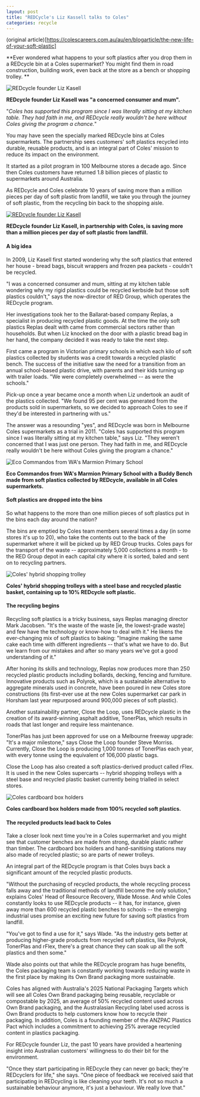 ```yaml
---
layout: post
title: "REDCycle's Liz Kassell talks to Coles"
categories: recycle
---
```


(original article)[https://colescareers.com.au/au/en/blogarticle/the-new-life-of-your-soft-plastic]  

**Ever wondered what happens to your soft plastics after you drop them in a REDcycle bin at a Coles supermarket? You might find them in road construction, building work, even back at the store as a bench or shopping trolley. **

![REDcycle founder Liz Kasell](https://www.coles.com.au/content/dam/coles/whats-happening/og-images/Nov21-Liz-Kasell-1200x627.jpg)

**REDcycle founder Liz Kasell was "a concerned consumer and mum".**

"*Coles has supported this program since I was literally sitting at my kitchen table. They had faith in me, and REDcycle really wouldn't be here without Coles giving the program a chance.*"

You may have seen the specially marked REDcycle bins at Coles supermarkets. The partnership sees customers' soft plastics recycled into durable, reusable products, and is an integral part of Coles' mission to reduce its impact on the environment.

It started as a pilot program in 100 Melbourne stores a decade ago. Since then Coles customers have returned 1.8 billion pieces of plastic to supermarkets around Australia. 

As REDcycle and Coles celebrate 10 years of saving more than a million pieces per day of soft plastic from landfill, we take you through the journey of soft plastic, from the recycling bin back to the shopping aisle. 

[![REDcycle founder Liz Kasell](https://www.coles.com.au/content/dam/coles/whats-happening/feature-images(1200x627)/Nov21-REDcycle-Liz-pic-971x462.jpg)](https://www.coles.com.au/content/dam/coles/whats-happening/feature-images(1200x627)/Nov21-REDcycle-Liz-pic-971x462.jpg)

**REDcycle founder Liz Kasell, in partnership with Coles, is saving more than a million pieces per day of soft plastic from landfill.**

#### A big idea

In 2009, Liz Kasell first started wondering why the soft plastics that entered her house - bread bags, biscuit wrappers and frozen pea packets - couldn't be recycled.

"I was a concerned consumer and mum, sitting at my kitchen table wondering why my rigid plastics could be recycled kerbside but those soft plastics couldn't," says the now-director of RED Group, which operates the REDcycle program.

Her investigations took her to the Ballarat-based company Replas, a specialist in producing recycled plastic goods. At the time the only soft plastics Replas dealt with came from commercial sectors rather than households. But when Liz knocked on the door with a plastic bread bag in her hand, the company decided it was ready to take the next step.

First came a program in Victorian primary schools in which each kilo of soft plastics collected by students was a credit towards a recycled plastic bench. The success of the initiative saw the need for a transition from an annual school-based plastic drive, with parents and their kids turning up with trailer loads. "We were completely overwhelmed -- as were the schools."

Pick-up once a year became once a month when Liz undertook an audit of the plastics collected. "We found 95 per cent was generated from the products sold in supermarkets, so we decided to approach Coles to see if they'd be interested in partnering with us."

The answer was a resounding "yes", and REDcycle was born in Melbourne Coles supermarkets as a trial in 2011. "Coles has supported this program since I was literally sitting at my kitchen table," says Liz. "They weren't concerned that I was just one person. They had faith in me, and REDcycle really wouldn't be here without Coles giving the program a chance."

![Eco Commandos from WA's Marmion Primary School ](https://www.coles.com.au/content/dam/coles/whats-happening/feature-images(1200x627)/Buddy%20bench%20and%20recycle%20bin%20971x462.jpg)

**Eco Commandos from WA's Marmion Primary School with a Buddy Bench made from soft plastics collected by REDcycle, available in all Coles supermarkets.**

#### Soft plastics are dropped into the bins

So what happens to the more than one million pieces of soft plastics put in the bins each day around the nation? 

The bins are emptied by Coles team members several times a day (in some stores it's up to 20), who take the contents out to the back of the supermarket where it will be picked up by RED Group trucks. Coles pays for the transport of the waste -- approximately 5,000 collections a month - to the RED Group depot in each capital city where it is sorted, baled and sent on to recycling partners. 

![Coles' hybrid shopping trolley](https://www.coles.com.au/content/dam/coles/whats-happening/feature-images(1200x627)/Trolleys%20971x462%20.jpg)

**Coles' hybrid shopping trolleys with a steel base and recycled plastic basket, containing up to 10% REDcycle soft plastic.**

#### The recycling begins

Recycling soft plastics is a tricky business, says Replas managing director Mark Jacobsen. "It's the waste of the waste [ie, the lowest-grade waste] and few have the technology or know-how to deal with it." He likens the ever-changing mix of soft plastics to baking: "Imagine making the same cake each time with different ingredients -- that's what we have to do. But we learn from our mistakes and after so many years we've got a good understanding of it."

After honing its skills and technology, Replas now produces more than 250 recycled plastic products including bollards, decking, fencing and furniture. Innovative products such as Polyrok, which is a sustainable alternative to aggregate minerals used in concrete, have been poured in new Coles store constructions (its first-ever use at the new Coles supermarket car park in Horsham last year repurposed around 900,000 pieces of soft plastic).  

Another sustainability partner, Close the Loop, uses REDcycle plastic in the creation of its award-winning asphalt additive, TonerPlas, which results in roads that last longer and require less maintenance. 

TonerPlas has just been approved for use on a Melbourne freeway upgrade: "It's a major milestone," says Close the Loop founder Steve Morriss. Currently, Close the Loop is producing 1,000 tonnes of TonerPlas each year, with every tonne using the equivalent of 106,000 plastic bags. 

Close the Loop has also created a soft plastics-derived product called rFlex. It is used in the new Coles supercarts -- hybrid shopping trolleys with a steel base and recycled plastic basket currently being trialled in select stores. 

![Coles cardboard box holders ](https://www.coles.com.au/content/dam/coles/whats-happening/feature-images(1200x627)/Recycled%20box%20container%20971x462.jpg)

**Coles cardboard box holders made from 100% recycled soft plastics.**

#### The recycled products lead back to Coles

Take a closer look next time you're in a Coles supermarket and you might see that customer benches are made from strong, durable plastic rather than timber. The cardboard box holders and hand-sanitising stations may also made of recycled plastic; so are parts of newer trolleys.

An integral part of the REDcycle program is that Coles buys back a significant amount of the recycled plastic products. 

"Without the purchasing of recycled products, the whole recycling process falls away and the traditional methods of landfill become the only solution," explains Coles' Head of Resource Recovery, Wade Mosse. And while Coles constantly looks to use REDcycle products -- it has, for instance, given away more than 600 recycled plastic benches to schools -- the emerging industrial uses promise an exciting new future for saving soft plastics from landfill. 

"You've got to find a use for it," says Wade. "As the industry gets better at producing higher-grade products from recycled soft plastics, like Polyrok, TonerPlas and rFlex, there's a great chance they can soak up all the soft plastics and then some."

Wade also points out that while the REDcycle program has huge benefits, the Coles packaging team is constantly working towards reducing waste in the first place by making its Own Brand packaging more sustainable.

Coles has aligned with Australia's 2025 National Packaging Targets which will see all Coles Own Brand packaging being reusable, recyclable or compostable by 2025, an average of 50% recycled content used across Own Brand packaging, and the Australasian Recycling label used across is Own Brand products to help customers know how to recycle their packaging. In addition, Coles is a founding member of the ANZPAC Plastics Pact which includes a commitment to achieving 25% average recycled content in plastics packaging.

For REDcycle founder Liz, the past 10 years have provided a heartening insight into Australian customers' willingness to do their bit for the environment. 

"Once they start participating in REDcycle they can never go back; they're REDcyclers for life," she says. "One piece of feedback we received said that participating in REDcycling is like cleaning your teeth. It's not so much a sustainable behaviour anymore, it's just a behaviour. We really love that."
